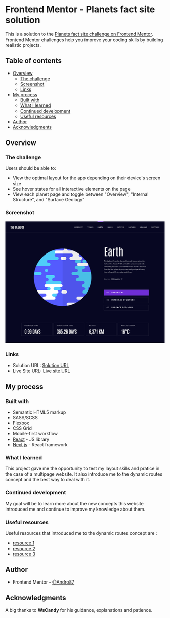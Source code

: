 # Frontend Mentor - Planets fact site solution

This is a solution to the [Planets fact site challenge on Frontend Mentor](https://www.frontendmentor.io/challenges/planets-fact-site-gazqN8w_f). Frontend Mentor challenges help you improve your coding skills by building realistic projects.

## Table of contents

-   [Overview](#overview)
    -   [The challenge](#the-challenge)
    -   [Screenshot](#screenshot)
    -   [Links](#links)
-   [My process](#my-process)
    -   [Built with](#built-with)
    -   [What I learned](#what-i-learned)
    -   [Continued development](#continued-development)
    -   [Useful resources](#useful-resources)
-   [Author](#author)
-   [Acknowledgments](#acknowledgments)

## Overview

### The challenge

Users should be able to:

-   View the optimal layout for the app depending on their device's screen size
-   See hover states for all interactive elements on the page
-   View each planet page and toggle between "Overview", "Internal Structure", and "Surface Geology"

### Screenshot

![Planet facts site](./public/assets/screenshot.png)

### Links

-   Solution URL: [Solution URL ](https://your-solution-url.com)
-   Live Site URL: [Live site URL ](https://your-live-site-url.com)

## My process

### Built with

-   Semantic HTML5 markup
-   SASS/SCSS
-   Flexbox
-   CSS Grid
-   Mobile-first workflow
-   [React](https://reactjs.org/) - JS library
-   [Next.js](https://nextjs.org/) - React framework

### What I learned

This project gave me the opportunity to test my layout skills and pratice in the case of a multipage website.
It also introduce me to the dynamic routes concept and the best way to deal with it.

### Continued development

My goal will be to learn more about the new concepts this website introduced me and continue to improve my knowledge about them.

### Useful resources

Useful resources that introduced me to the dynamic routes concept are :

-   [resource 1](https://nextjs.org/docs/routing/dynamic-routes)
-   [resource 2](https://nextjs.org/docs/basic-features/data-fetching/overview)
-   [resource 3](https://nextjs.org/docs/basic-features/data-fetching/get-server-side-props)

## Author

-   Frontend Mentor - [@Andro87](https://www.frontendmentor.io/profile/Andro87)

## Acknowledgments

A big thanks to **WsCandy** for his guidance, explanations and patience.
